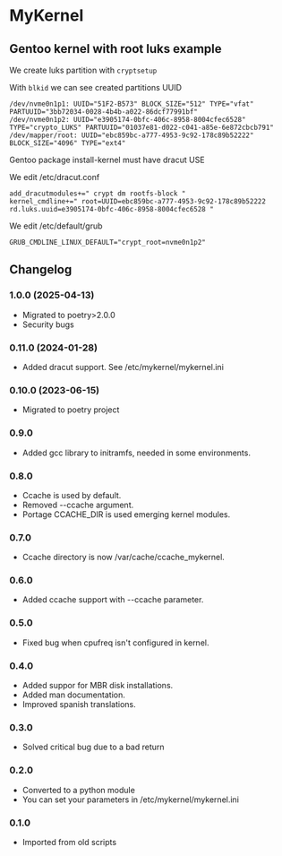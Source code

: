 # MyKernel
## Gentoo kernel with root luks example

We create luks partition with `cryptsetup`

With `blkid` we can see created partitions UUID
```
/dev/nvme0n1p1: UUID="51F2-B573" BLOCK_SIZE="512" TYPE="vfat" PARTUUID="3bb72034-0028-4b4b-a022-86dcf77991bf"
/dev/nvme0n1p2: UUID="e3905174-0bfc-406c-8958-8004cfec6528" TYPE="crypto_LUKS" PARTUUID="01037e81-d022-c041-a85e-6e872cbcb791"
/dev/mapper/root: UUID="ebc859bc-a777-4953-9c92-178c89b52222" BLOCK_SIZE="4096" TYPE="ext4"
```
Gentoo package install-kernel must have dracut USE


We edit /etc/dracut.conf
```
add_dracutmodules+=" crypt dm rootfs-block "
kernel_cmdline+=" root=UUID=ebc859bc-a777-4953-9c92-178c89b52222 rd.luks.uuid=e3905174-0bfc-406c-8958-8004cfec6528 "
```

We edit /etc/default/grub
```
GRUB_CMDLINE_LINUX_DEFAULT="crypt_root=nvme0n1p2"
```

## Changelog
### 1.0.0 (2025-04-13)
- Migrated to poetry>2.0.0
- Security bugs

### 0.11.0 (2024-01-28)
- Added dracut support. See /etc/mykernel/mykernel.ini 

### 0.10.0 (2023-06-15)
- Migrated to poetry project

### 0.9.0
- Added gcc library to initramfs, needed in some environments.

### 0.8.0
- Ccache is used by default.
- Removed --ccache argument.
- Portage CCACHE_DIR is used emerging kernel modules.

### 0.7.0
- Ccache directory is now /var/cache/ccache_mykernel.

### 0.6.0
- Added ccache support with --ccache parameter.

### 0.5.0
- Fixed bug when cpufreq isn't configured in kernel.

### 0.4.0
- Added suppor for MBR disk installations.
- Added man documentation.
- Improved spanish translations.

### 0.3.0
- Solved critical bug due to a bad return

### 0.2.0
- Converted to a python module
- You can set your parameters in /etc/mykernel/mykernel.ini

### 0.1.0
- Imported from old scripts

